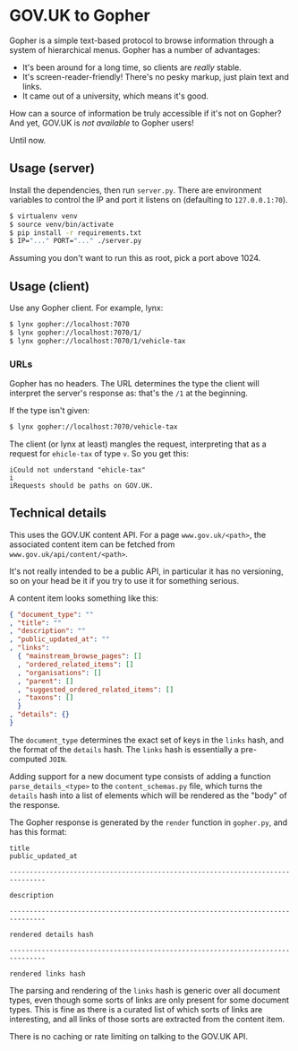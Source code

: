 GOV.UK to Gopher
================

Gopher is a simple text-based protocol to browse information through a
system of hierarchical menus.  Gopher has a number of advantages:

- It's been around for a long time, so clients are *really* stable.
- It's screen-reader-friendly!  There's no pesky markup, just plain
  text and links.
- It came out of a university, which means it's good.

How can a source of information be truly accessible if it's not on
Gopher?  And yet, GOV.UK is *not available* to Gopher users!

Until now.


Usage (server)
--------------

Install the dependencies, then run `server.py`.  There are environment
variables to control the IP and port it listens on (defaulting to
`127.0.0.1:70`).

```bash
$ virtualenv venv
$ source venv/bin/activate
$ pip install -r requirements.txt
$ IP="..." PORT="..." ./server.py
```

Assuming you don't want to run this as root, pick a port above 1024.


Usage (client)
--------------

Use any Gopher client.  For example, lynx:

```bash
$ lynx gopher://localhost:7070
$ lynx gopher://localhost:7070/1/
$ lynx gopher://localhost:7070/1/vehicle-tax
```

### URLs

Gopher has no headers.  The URL determines the type the client will
interpret the server's response as: that's the `/1` at the beginning.

If the type isn't given:

```bash
$ lynx gopher://localhost:7070/vehicle-tax
```

The client (or lynx at least) mangles the request, interpreting that
as a request for `ehicle-tax` of type `v`.  So you get this:

```
iCould not understand "ehicle-tax"
i
iRequests should be paths on GOV.UK.
```


Technical details
-----------------

This uses the GOV.UK content API.  For a page `www.gov.uk/<path>`, the
associated content item can be fetched from
`www.gov.uk/api/content/<path>`.

It's not really intended to be a public API, in particular it has no
versioning, so on your head be it if you try to use it for something
serious.

A content item looks something like this:

```json
{ "document_type": ""
, "title": ""
, "description": ""
, "public_updated_at": ""
, "links":
  { "mainstream_browse_pages": []
  , "ordered_related_items": []
  , "organisations": []
  , "parent": []
  , "suggested_ordered_related_items": []
  , "taxons": []
  }
, "details": {}
}
```

The `document_type` determines the exact set of keys in the `links`
hash, and the format of the `details` hash.  The `links` hash is
essentially a pre-computed `JOIN`.

Adding support for a new document type consists of adding a function
`parse_details_<type>` to the `content_schemas.py` file, which turns
the `details` hash into a list of elements which will be rendered as
the "body" of the response.

The Gopher response is generated by the `render` function in
`gopher.py`, and has this format:

```
title
public_updated_at

-------------------------------------------------------------------------------

description

-------------------------------------------------------------------------------

rendered details hash

-------------------------------------------------------------------------------

rendered links hash
```

The parsing and rendering of the `links` hash is generic over all
document types, even though some sorts of links are only present for
some document types.  This is fine as there is a curated list of which
sorts of links are interesting, and all links of those sorts are
extracted from the content item.

There is no caching or rate limiting on talking to the GOV.UK API.
